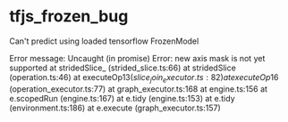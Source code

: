 # tfjs_frozen_bug
Can't predict using loaded tensorflow FrozenModel


Error message:
Uncaught (in promise) Error: new axis mask is not yet supported
    at stridedSlice_ (strided_slice.ts:66)
    at stridedSlice (operation.ts:46)
    at executeOp$13 (slice_join_executor.ts:82)
    at executeOp$16 (operation_executor.ts:77)
    at graph_executor.ts:168
    at engine.ts:156
    at e.scopedRun (engine.ts:167)
    at e.tidy (engine.ts:153)
    at e.tidy (environment.ts:186)
    at e.execute (graph_executor.ts:157)
